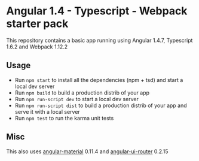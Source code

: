 Angular 1.4 - Typescript - Webpack starter pack
===============================================

This repository contains a basic app running using Angular 1.4.7, Typescript 1.6.2 and Webpack 1.12.2

## Usage

* Run `npm start` to install all the dependencies (npm + tsd) and start a local dev server
* Run `npm build` to build a production distrib of your app
* Run `npm run-script dev` to start a local dev server
* Run `npm run-script dist` to build a production distrib of your app and serve it with a local server
* Run `npm test` to run the karma unit tests

## Misc

This also uses [angular-material](https://github.com/angular/material) 0.11.4 and [angular-ui-router](https://github.com/angular-ui/ui-router) 0.2.15